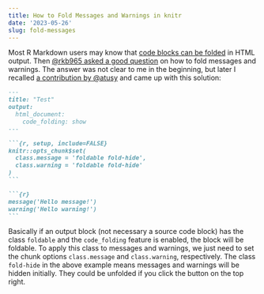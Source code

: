 ```yaml
---
title: How to Fold Messages and Warnings in knitr
date: '2023-05-26'
slug: fold-messages
---
```


Most R Markdown users may know that [code blocks can be
folded](https://bookdown.org/yihui/rmarkdown-cookbook/fold-show.html) in HTML
output. Then [\@rkb965 asked a good
question](https://github.com/yihui/knitr/issues/2227) on how to fold messages
and warnings. The answer was not clear to me in the beginning, but later I
recalled [a contribution by
\@atusy](https://github.com/rstudio/rmarkdown/pull/1835) and came up with this
solution:

```` markdown
---
title: "Test"
output:
  html_document:
    code_folding: show
---

```{r, setup, include=FALSE}
knitr::opts_chunk$set(
  class.message = 'foldable fold-hide',
  class.warning = 'foldable fold-hide'
)
```

```{r}
message('Hello message!')
warning('Hello warning!')
```
````

Basically if an output block (not necessary a source code block) has the class
`foldable` and the `code_folding` feature is enabled, the block will be
foldable. To apply this class to messages and warnings, we just need to set the
chunk options `class.message` and `class.warning`, respectively. The class
`fold-hide` in the above example means messages and warnings will be hidden
initially. They could be unfolded if you click the button on the top right.
